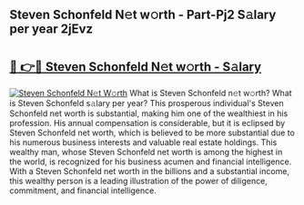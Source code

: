## Steven Schonfeld N𝚎t w𝚘rth - Part-Pj2 S𝚊lary per year 2jEvz

# <h2><a href="http://gc18a1.nevu.top/?p=Steven+Schonfeld">🔗 👉🔴 Steven Schonfeld N𝚎t w𝚘rth - S𝚊lary</a></h2>

[![Steven Schonfeld N𝚎t W𝚘rth](https://i.imgur.com/Oavwk0R.jpeg)](http://gc18a1.nevu.top/?p=Steven+Schonfeld)
What is Steven Schonfeld n𝚎t w𝚘rth? What is Steven Schonfeld s𝚊lary per year?
This prosperous individual's Steven Schonfeld net worth is substantial, making him one of the wealthiest in his profession. His annual compensation is considerable, but it is eclipsed by Steven Schonfeld net worth, which is believed to be more substantial due to his numerous business interests and valuable real estate holdings. This wealthy man, whose Steven Schonfeld net worth is among the highest in the world, is recognized for his business acumen and financial intelligence. With a Steven Schonfeld net worth in the billions and a substantial income, this wealthy person is a leading illustration of the power of diligence, commitment, and financial intelligence.
